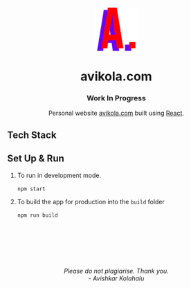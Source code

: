<p align="center">
  <img width="100" src="https://github.com/avikola/avikola.com/blob/master/public/img/favicons/android-chrome-512x512.png" href="https://www.avikola.com/"/>
  <h1 align="center">avikola.com</h1>
  <h3 align="center" style="color:'red'">Work In Progress</h3>
  <p align="center">Personal website <a href="https://www.avikola.com/" target="_blank">avikola.com</a> built using <a href="https://reactjs.org/" target="_blank">React</a>.</p>
</p>

## Tech Stack


## Set Up & Run

1. To run in development mode.

    ```
    npm start
    ```

2. To build the app for production into the `build` folder
    ```
    npm run build
    ```

<br/>
<br/>
<br/>
<br/>
<br/>

<p align="center"><i>Please do not plagiarise. Thank you.<br/>- Avishkar Kolahalu</i></p>

